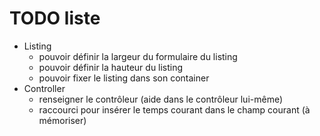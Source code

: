 # TODO liste

* Listing
  * pouvoir définir la largeur du formulaire du listing
  * pouvoir définir la hauteur du listing
  * pouvoir fixer le listing dans son container
* Controller
  * renseigner le contrôleur (aide dans le contrôleur lui-même)
  * raccourci pour insérer le temps courant dans le champ courant (à mémoriser)
